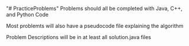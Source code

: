 "# PracticeProblems" 
Problems should all be completed with Java, C++, and Python Code

Most problemts will also have a pseudocode file explaining the algorithm

Problem Descriptions will be in at least all solution.java files